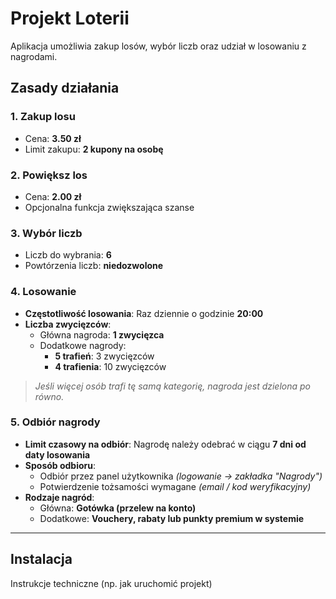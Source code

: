 # Projekt Loterii

Aplikacja umożliwia zakup losów, wybór liczb oraz udział w losowaniu z nagrodami.

## Zasady działania

### 1. Zakup losu
- Cena: **3.50 zł**
- Limit zakupu: **2 kupony na osobę**

### 2. Powiększ los
- Cena: **2.00 zł**
- Opcjonalna funkcja zwiększająca szanse

### 3. Wybór liczb
- Liczb do wybrania: **6**
- Powtórzenia liczb: **niedozwolone**

### 4. Losowanie
- **Częstotliwość losowania**: Raz dziennie o godzinie **20:00**
- **Liczba zwycięzców**:
  - Główna nagroda: **1 zwycięzca**
  - Dodatkowe nagrody:
    - **5 trafień**: 3 zwycięzców
    - **4 trafienia**: 10 zwycięzców

> *Jeśli więcej osób trafi tę samą kategorię, nagroda jest dzielona po równo.*

### 5. Odbiór nagrody
- **Limit czasowy na odbiór**: Nagrodę należy odebrać w ciągu **7 dni od daty losowania**
- **Sposób odbioru**:
  - Odbiór przez panel użytkownika *(logowanie → zakładka "Nagrody")*
  - Potwierdzenie tożsamości wymagane *(email / kod weryfikacyjny)*
- **Rodzaje nagród**:
  - Główna: **Gotówka (przelew na konto)**
  - Dodatkowe: **Vouchery, rabaty lub punkty premium w systemie**

---

## Instalacja
Instrukcje techniczne (np. jak uruchomić projekt)
